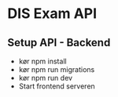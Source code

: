 # DIS Exam API
## Setup API - Backend

- kør npm install <br>
- kør npm run migrations <br>
- kør npm run dev <br>
- Start frontend serveren

